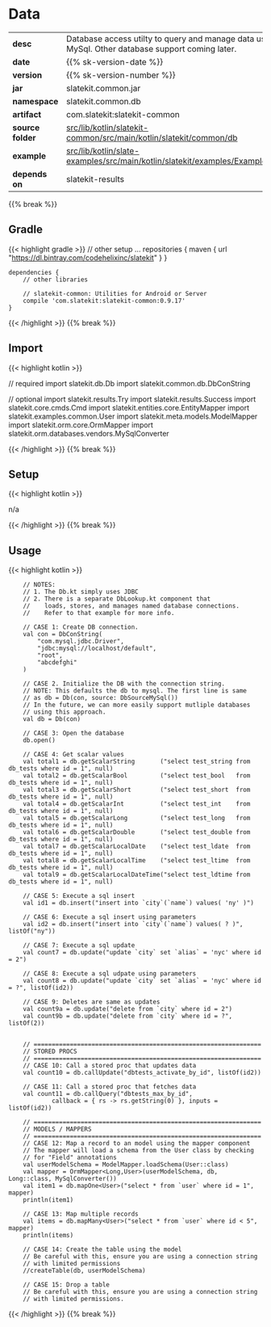 
# Data

<table class="table table-striped table-bordered">
  <tbody>
    <tr>
      <td><strong>desc</strong></td>
      <td>Database access utilty to query and manage data using JDBC for MySql. Other database support coming later.</td>
    </tr>
    <tr>
      <td><strong>date</strong></td>
      <td>{{% sk-version-date %}}</td>
    </tr>
    <tr>
      <td><strong>version</strong></td>
      <td>{{% sk-version-number %}}</td>
    </tr>
    <tr>
      <td><strong>jar</strong></td>
      <td>slatekit.common.jar</td>
    </tr>
    <tr>
      <td><strong>namespace</strong></td>
      <td>slatekit.common.db</td>
    </tr>
    <tr>
      <td><strong>artifact</strong></td>
      <td>com.slatekit:slatekit-common</td>
    </tr>
    <tr>
      <td><strong>source folder</strong></td>
      <td><a href="https://github.com/slatekit/slatekit/tree/master/src/lib/kotlin/slatekit-common/src/main/kotlin/slatekit/common/db" class="url-ch">src/lib/kotlin/slatekit-common/src/main/kotlin/slatekit/common/db</a></td>
    </tr>
    <tr>
      <td><strong>example</strong></td>
      <td><a href="https://github.com/slatekit/slatekit/tree/master/src/lib/kotlin/slatekit-examples/src/main/kotlin/slatekit/examples/Example_Database.kt" class="url-ch">src/lib/kotlin/slate-examples/src/main/kotlin/slatekit/examples/Example_Database.kt</a></td>
    </tr>
    <tr>
      <td><strong>depends on</strong></td>
      <td> slatekit-results</td>
    </tr>
  </tbody>
</table>
{{% break %}}

## Gradle
{{< highlight gradle >}}
    // other setup ...
    repositories {
        maven { url  "https://dl.bintray.com/codehelixinc/slatekit" }
    }

    dependencies {
        // other libraries

        // slatekit-common: Utilities for Android or Server
        compile 'com.slatekit:slatekit-common:0.9.17'
    }

{{< /highlight >}}
{{% break %}}

## Import
{{< highlight kotlin >}}


// required 
import slatekit.db.Db
import slatekit.common.db.DbConString


// optional 
import slatekit.results.Try
import slatekit.results.Success
import slatekit.core.cmds.Cmd
import slatekit.entities.core.EntityMapper
import slatekit.examples.common.User
import slatekit.meta.models.ModelMapper
import slatekit.orm.core.OrmMapper
import slatekit.orm.databases.vendors.MySqlConverter




{{< /highlight >}}
{{% break %}}

## Setup
{{< highlight kotlin >}}


n/a


{{< /highlight >}}
{{% break %}}

## Usage
{{< highlight kotlin >}}


        // NOTES:
        // 1. The Db.kt simply uses JDBC
        // 2. There is a separate DbLookup.kt component that
        //    loads, stores, and manages named database connections.
        //    Refer to that example for more info.

        // CASE 1: Create DB connection.
        val con = DbConString(
            "com.mysql.jdbc.Driver",
            "jdbc:mysql://localhost/default",
            "root",
            "abcdefghi"
        )

        // CASE 2. Initialize the DB with the connection string.
        // NOTE: This defaults the db to mysql. The first line is same
        // as db = Db(con, source: DbSourceMySql())
        // In the future, we can more easily support mutliple databases
        // using this approach.
        val db = Db(con)

        // CASE 3: Open the database
        db.open()

        // CASE 4: Get scalar values
        val total1 = db.getScalarString       ("select test_string from db_tests where id = 1", null)
        val total2 = db.getScalarBool         ("select test_bool   from db_tests where id = 1", null)
        val total3 = db.getScalarShort        ("select test_short  from db_tests where id = 1", null)
        val total4 = db.getScalarInt          ("select test_int    from db_tests where id = 1", null)
        val total5 = db.getScalarLong         ("select test_long   from db_tests where id = 1", null)
        val total6 = db.getScalarDouble       ("select test_double from db_tests where id = 1", null)
        val total7 = db.getScalarLocalDate    ("select test_ldate  from db_tests where id = 1", null)
        val total8 = db.getScalarLocalTime    ("select test_ltime  from db_tests where id = 1", null)
        val total9 = db.getScalarLocalDateTime("select test_ldtime from db_tests where id = 1", null)

        // CASE 5: Execute a sql insert
        val id1 = db.insert("insert into `city`(`name`) values( 'ny' )")

        // CASE 6: Execute a sql insert using parameters
        val id2 = db.insert("insert into `city`(`name`) values( ? )", listOf("ny"))

        // CASE 7: Execute a sql update
        val count7 = db.update("update `city` set `alias` = 'nyc' where id = 2")

        // CASE 8: Execute a sql udpate using parameters
        val count8 = db.update("update `city` set `alias` = 'nyc' where id = ?", listOf(id2))

        // CASE 9: Deletes are same as updates
        val count9a = db.update("delete from `city` where id = 2")
        val count9b = db.update("delete from `city` where id = ?", listOf(2))


        // ===============================================================
        // STORED PROCS
        // ===============================================================
        // CASE 10: Call a stored proc that updates data
        val count10 = db.callUpdate("dbtests_activate_by_id", listOf(id2))

        // CASE 11: Call a stored proc that fetches data
        val count11 = db.callQuery("dbtests_max_by_id",
                callback = { rs -> rs.getString(0) }, inputs = listOf(id2))

        // ===============================================================
        // MODELS / MAPPERS
        // ===============================================================
        // CASE 12: Map a record to an model using the mapper component
        // The mapper will load a schema from the User class by checking
        // for "Field" annotations
        val userModelSchema = ModelMapper.loadSchema(User::class)
        val mapper = OrmMapper<Long,User>(userModelSchema, db, Long::class, MySqlConverter())
        val item1 = db.mapOne<User>("select * from `user` where id = 1", mapper)
        println(item1)

        // CASE 13: Map multiple records
        val items = db.mapMany<User>("select * from `user` where id < 5", mapper)
        println(items)

        // CASE 14: Create the table using the model
        // Be careful with this, ensure you are using a connection string
        // with limited permissions
        //createTable(db, userModelSchema)

        // CASE 15: Drop a table
        // Be careful with this, ensure you are using a connection string
        // with limited permissions.
        

{{< /highlight >}}
{{% break %}}

